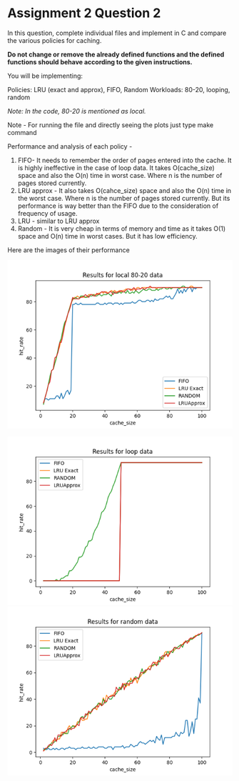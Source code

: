# Assignment 2 Question 2

In this question, complete individual files and implement in C and compare the various policies for caching. 

**Do not change or remove the already defined functions and the defined functions should behave according to the given instructions.**

You will be implementing: 

Policies: LRU (exact and approx), FIFO, Random
Workloads: 80-20, looping, random


*Note: In the code, 80-20 is mentioned as local.*





Note - For running the file and directly seeing the plots just type make command



Performance and analysis of each policy -

1. FIFO- It needs to remember the order of pages entered into the cache. It is highly ineffective in the case of loop data. It takes O(cache_size) space and also the O(n) time in worst case. Where n is the number of pages stored currently.
2. LRU approx - It also takes O(cahce_size) space and also the O(n) time in the worst case. Where n is the number of pages stored currently.
But its performance is way better than the FIFO due to the consideration of frequency of usage.
3. LRU - similar to LRU approx 
4. Random - It is very cheap in terms of memory and time as it takes O(1) space and O(n) time in worst cases. But it has low efficiency.


Here are the images of their performance

![plot](./images/localdata.png)

![plot](./images/loopdata.png)
![plot](./images/randomdata.png)

